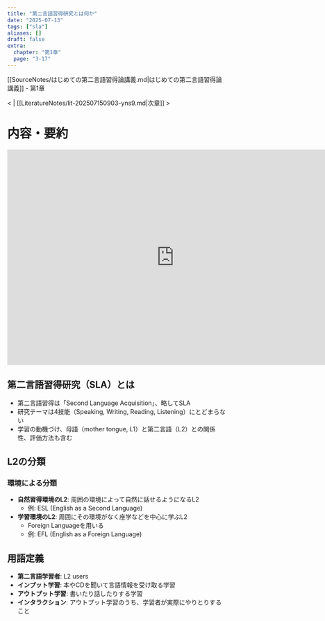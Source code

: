 ```yaml
---
title: "第二言語習得研究とは何か"
date: "2025-07-13"
tags: ["sla"]
aliases: []
draft: false
extra:
  chapter: "第1章"
  page: "3-17"
---
```


[[SourceNotes/はじめての第二言語習得論講義.md|はじめての第二言語習得論講義]] - 第1章

< | [[LiteratureNotes/lit-202507150903-yns9.md|次章]] >

# 内容・要約

<iframe width="768" height="496" src="https://miro.com/app/live-embed/uXjVN9xSvLc=/?focusWidget=3458764634434231867&embedMode=view_only_without_ui&embedId=947260572536" frameborder="0" scrolling="no" allow="fullscreen; clipboard-read; clipboard-write" allowfullscreen></iframe>

## 第二言語習得研究（SLA）とは

- 第二言語習得は「Second Language Acquisition」、略してSLA
- 研究テーマは4技能（Speaking, Writing, Reading, Listening）にとどまらない
- 学習の動機づけ、母語（mother tongue, L1）と第二言語（L2）との関係性、評価方法も含む

## L2の分類

### 環境による分類
- **自然習得環境のL2**: 周囲の環境によって自然に話せるようになるL2
  - 例: ESL (English as a Second Language)
- **学習環境のL2**: 周囲にその環境がなく座学などを中心に学ぶL2
  - Foreign Languageを用いる
  - 例: EFL (English as a Foreign Language)

## 用語定義

- **第二言語学習者**: L2 users
- **インプット学習**: 本やCDを聞いて言語情報を受け取る学習
- **アウトプット学習**: 書いたり話したりする学習
- **インタラクション**: アウトプット学習のうち、学習者が実際にやりとりすること
